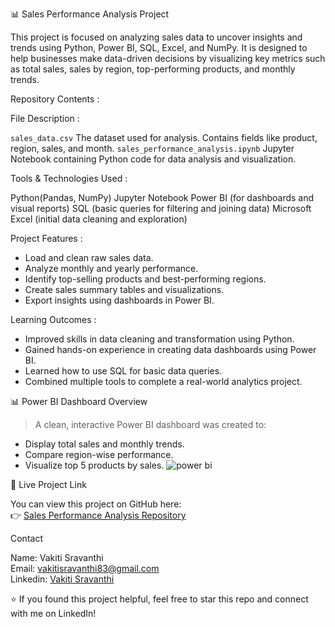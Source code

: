  📊 Sales Performance Analysis Project

This project is focused on analyzing sales data to uncover insights and trends using Python, Power BI, SQL, Excel, and NumPy. It is designed to help businesses make data-driven decisions by visualizing key metrics such as total sales, sales by region, top-performing products, and monthly trends.

 Repository Contents :

 File Description :

 `sales_data.csv`  The dataset used for analysis. Contains fields like product, region, sales, and month. 
 `sales_performance_analysis.ipynb`  Jupyter Notebook containing Python code for data analysis and visualization. 

 Tools & Technologies Used :

Python(Pandas, NumPy)
Jupyter Notebook
Power BI (for dashboards and visual reports)
SQL (basic queries for filtering and joining data)
Microsoft Excel (initial data cleaning and exploration)

Project Features :

- Load and clean raw sales data.
- Analyze monthly and yearly performance.
- Identify top-selling products and best-performing regions.
- Create sales summary tables and visualizations.
- Export insights using dashboards in Power BI.

 Learning Outcomes :

- Improved skills in data cleaning and transformation using Python.
- Gained hands-on experience in creating data dashboards using Power BI.
- Learned how to use SQL for basic data queries.
- Combined multiple tools to complete a real-world analytics project.

 📊 Power BI Dashboard Overview

> A clean, interactive Power BI dashboard was created to:
- Display total sales and monthly trends.
- Compare region-wise performance.
- Visualize top 5 products by sales.
![power bi](https://github.com/user-attachments/assets/497ebba4-7b3c-41c8-9a0d-62799eb5204a)

 🔗 Live Project Link

You can view this project on GitHub here:  
👉 [Sales Performance Analysis Repository](https://github.com/SravanthiVakiti-7936/sales--performance--analysis123)

 Contact

Name: Vakiti Sravanthi  
Email: vakitisravanthi83@gmail.com  
Linkedin: [Vakiti Sravanthi](https://www.linkedin.com/in/vakiti-sravanthi)

⭐ If you found this project helpful, feel free to star this repo and connect with me on LinkedIn!
